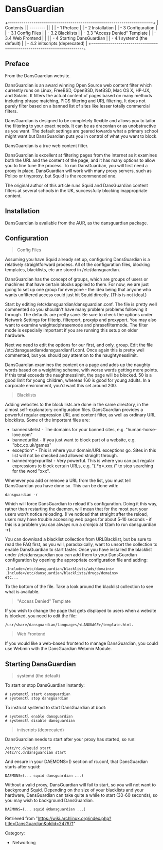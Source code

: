 DansGuardian
============

  

+--------------------------------------------------------------------------+
| Contents                                                                 |
| --------                                                                 |
|                                                                          |
| -   1 Preface                                                            |
| -   2 Installation                                                       |
| -   3 Configuration                                                      |
|     -   3.1 Config Files                                                 |
|     -   3.2 Blacklists                                                   |
|     -   3.3 "Access Denied" Template                                     |
|     -   3.4 Web Frontend                                                 |
|                                                                          |
| -   4 Starting DansGuardian                                              |
|     -   4.1 systemd (the default)                                        |
|     -   4.2 initscripts (deprecated)                                     |
+--------------------------------------------------------------------------+

Preface
-------

From the DansGuardian website.

DansGuardian is an award winning Open Source web content filter which
currently runs on Linux, FreeBSD, OpenBSD, NetBSD, Mac OS X, HP-UX, and
Solaris. It filters the actual content of pages based on many methods
including phrase matching, PICS filtering and URL filtering. It does not
purely filter based on a banned list of sites like lesser totally
commercial filters.

DansGuardian is designed to be completely flexible and allows you to
tailor the filtering to your exact needs. It can be as draconian or as
unobstructive as you want. The default settings are geared towards what
a primary school might want but DansGuardian puts you in control of what
you want to block.

DansGuardian is a true web content filter.

DansGuardian is excellent at filtering pages from the Internet as it
examines both the URL and the content of the page, and it has many
options to allow you to fine tune the process. To run DansGuardian, you
will first need a proxy in place. DansGuardian will work with many proxy
servers, such as Polipo or tinyproxy, but Squid is the recommended one.

The original author of this article runs Squid and DansGuardian content
filters at several schools in the UK, successfully blocking
inappropriate content.

Installation
------------

DansGuardian is available from the AUR, as the dansguardian package.

Configuration
-------------

> Config Files

Assuming you have Squid already set up, configuring DansGuardian is a
relatively straightforward process. All of the configuration files,
blocking templates, blacklists, etc are stored in /etc/dansguardian.

DansGuardian has the concept of groups, which are groups of users or
machines that have certain blocks applied to them. For now, we are just
going to set up one group for everyone - the idea being that anyone who
wants unfiltered access could just hit Squid directly. (This is not
ideal.)

Start by editing /etc/dansguardian/dansguardian.conf. The file is pretty
well commented so you shouldn't have many problem problems following it
through. The defaults are pretty sane. Be sure to check the options
under Network Settings for filterip, filterport, proxyip and proxyport.
You may also want to examine weightedphrasemode and phrasefiltermode.
The filter mode is especially important if you are running this setup on
older hardware.

Next we need to edit the options for our first, and only, group. Edit
the file /etc/dansguardian/dansguardianf1.conf. Once again this is
pretty well commented, but you should pay attention to the
naughtynesslimit.

DansGuardian examines the content on a page and adds up the naughty
words based on a weighting scheme, with worse words getting more points.
If this total exceeds the naughtnesslimit, the page will be blocked. 50
is a good limit for young children, whereas 160 is good for young
adults. In a corporate environment, you'd want this set around 200.

> Blacklists

Adding websites to the block lists are done in the same directory, in
the almost self-explanatory configuration files. DansGuardian provides a
powerful regular expression URL and content filter, as well as ordinary
URL blocklists. Some of the important files are:

-   bannedsitelist - The domains for your banned sites, e.g.
    "human-horse-love.com"
-   bannedurllist - If you just want to block part of a website, e.g.
    "bbc.co.uk/games"
-   exception* - This is where your domain/URL exceptions go. Sites in
    this list will not be checked and allowed straight through.
-   bannedregexpurllist - Very powerful. This is where you can put
    regular expressions to block certain URLs, e.g. "(.*q=.*xxx.*)" to
    stop searching for the word "xxx".

Whenever you add or remove a URL from the list, you must tell
DansGuardian you have done so. This can be done with:

    dansguardian -r

Which will force DansGuardian to reload it's configuration. Doing it
this way, rather than restarting the daemon, will mean that for the most
part your users won't notice reloading. (I've noticed that straight
after the reload, users may have trouble accessing web pages for about
5-10 seconds - if this is a problem you can always run a cronjob at 12am
to run dansguardian -r).

You can download a blacklist collection from URLBlacklist, but be sure
to read the FAQ first, as you will, paradoxically, want to unsort the
collection to enable DansGuardian to start faster. Once you have
installed the blacklist under /etc/dansguardian you can add them to your
DansGuardian configuration by opening the appropriate configuration file
and adding:

    .Include</etc/dansguardian/blacklists/ads/domains>
    .Include</etc/dansguardian/blacklists/drugs/domains>
    etc...

To the bottom of the file. Take a look around the blacklist collection
to see what is available.

> "Access Denied" Template

If you wish to change the page that gets displayed to users when a
website is blocked, you need to edit the file:

    /usr/share/dansguardian/languages/<LANGUAGE>/template.html.

> Web Frontend

If you would like a web-based frontend to manage DansGuardian, you could
use Webmin with the DansGuardian Webmin Module.

Starting DansGuardian
---------------------

> systemd (the default)

To start or stop DansGuardian instantly:

    # systemctl start dansguardian
    # systemctl stop dansguardian

To instruct systemd to start DansGuardian at boot:

    # systemctl enable dansguardian
    # systemctl disable dansguardian

> initscripts (deprecated)

DansGuardian needs to start after your proxy has started, so run:

    /etc/rc.d/squid start
    /etc/rc.d/dansguardian start

And ensure in your DAEMONS=() section of rc.conf, that DansGuardian
starts after squid:

    DAEMONS=(... squid dansguardian ...)

Without a valid proxy, DansGuardian will fail to start, so you will not
want to background Squid. Depending on the size of your blacklists and
your hardware, DansGuardian can take quite a while to start (30-60
seconds), so you may wish to background DansGuardian.

    DAEMONS=(... squid @dansguardian ...)

Retrieved from
"https://wiki.archlinux.org/index.php?title=DansGuardian&oldid=247971"

Category:

-   Networking

